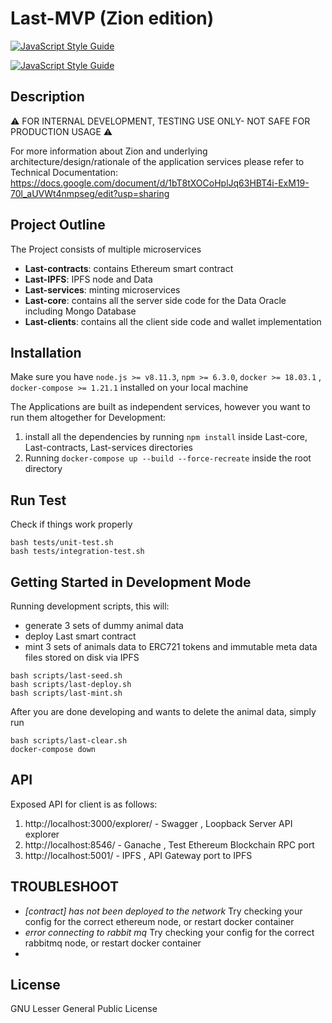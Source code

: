 # Last-MVP (Zion edition)
[![JavaScript Style Guide](https://img.shields.io/badge/code_style-standard-brightgreen.svg)](https://standardjs.com)

[![JavaScript Style Guide](https://cdn.rawgit.com/standard/standard/master/badge.svg)](https://github.com/standard/standard)

## Description

⚠ FOR INTERNAL DEVELOPMENT, TESTING USE ONLY- NOT SAFE FOR PRODUCTION USAGE ⚠

For more information about Zion and underlying architecture/design/rationale of the application services please refer to Technical Documentation:
https://docs.google.com/document/d/1bT8tXOCoHplJq63HBT4i-ExM19-70l_aUVWt4nmpseg/edit?usp=sharing

## Project Outline

The Project consists of multiple microservices

- __Last-contracts__: contains Ethereum smart contract
- __Last-IPFS__: IPFS node and Data
- __Last-services__: minting microservices
- __Last-core__: contains all the server side code for the Data Oracle including Mongo Database
- __Last-clients__: contains all the client side code and wallet implementation


## Installation
Make sure you have `node.js >= v8.11.3`, `npm >= 6.3.0`, `docker >= 18.03.1` , `docker-compose >= 1.21.1` installed on your local machine

The Applications are built as independent services, however you want to run them altogether for Development:

1. install all the dependencies by running `npm install` inside Last-core, Last-contracts, Last-services directories
2. Running `docker-compose up --build --force-recreate` inside the root directory

## Run Test

Check if things work properly

```
bash tests/unit-test.sh
bash tests/integration-test.sh
```

## Getting Started in Development Mode

Running development scripts, this will:
  - generate 3 sets of dummy animal data
  - deploy Last smart contract
  - mint 3 sets of animals data to ERC721 tokens and immutable meta data files stored on disk via IPFS

```
bash scripts/last-seed.sh 
bash scripts/last-deploy.sh 
bash scripts/last-mint.sh 
```
After you are done developing and wants to delete the animal data, simply run 

``` 
bash scripts/last-clear.sh
docker-compose down 
```

## API
Exposed API for client is as follows:
1. http://localhost:3000/explorer/ - Swagger , Loopback Server API explorer
2. http://localhost:8546/ - Ganache , Test Ethereum Blockchain RPC port
3. http://localhost:5001/ - IPFS , API Gateway port to IPFS

## TROUBLESHOOT
- *[contract] has not been deployed to the network* 
  Try checking your config for the correct ethereum node, or restart docker container
- *error connecting to rabbit mq* 
  Try checking your config for the correct rabbitmq node, or restart docker container
- 

## License
GNU Lesser General Public License